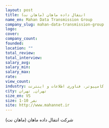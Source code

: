 ```yaml
---
layout: post
title: انتقال داده ماهان (ماهان نت)
name_en: Mahan Data Transmission Group
company_slug: mahan-data-transmission-group
logo: 
cover: 
company_count:
founded:
location: ""
total_review: 
total_interview: 
salary_avg: 
salary_min: 
salary_max: 
rate: 
view_count: 
industry: کامپیوتر، فناوری اطلاعات و اینترنت
city: تهران, تهران
size_en: VS
size: 1-10 نفر
site: http://www.mahannet.ir
---
```


شرکت انتقال داده ماهان (ماهان نت) 
